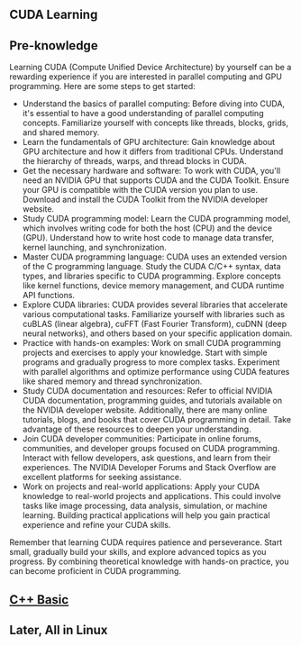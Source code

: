 ## CUDA Learning

## Pre-knowledge
  Learning CUDA (Compute Unified Device Architecture) by yourself can be a rewarding experience if you are interested in parallel computing and GPU programming. Here are some steps to get started:
  - Understand the basics of parallel computing: Before diving into CUDA, it's essential to have a good understanding of parallel computing concepts. Familiarize yourself with concepts like threads, blocks, grids, and shared memory.
  - Learn the fundamentals of GPU architecture: Gain knowledge about GPU architecture and how it differs from traditional CPUs. Understand the hierarchy of threads, warps, and thread blocks in CUDA.
  - Get the necessary hardware and software: To work with CUDA, you'll need an NVIDIA GPU that supports CUDA and the CUDA Toolkit. Ensure your GPU is compatible with the CUDA version you plan to use. Download and install the CUDA Toolkit from the NVIDIA developer website.
  - Study CUDA programming model: Learn the CUDA programming model, which involves writing code for both the host (CPU) and the device (GPU). Understand how to write host code to manage data transfer, kernel launching, and synchronization.
  - Master CUDA programming language: CUDA uses an extended version of the C programming language. Study the CUDA C/C++ syntax, data types, and libraries specific to CUDA programming. Explore concepts like kernel functions, device memory management, and CUDA runtime API functions.
  - Explore CUDA libraries: CUDA provides several libraries that accelerate various computational tasks. Familiarize yourself with libraries such as cuBLAS (linear algebra), cuFFT (Fast Fourier Transform), cuDNN (deep neural networks), and others based on your specific application domain.
  - Practice with hands-on examples: Work on small CUDA programming projects and exercises to apply your knowledge. Start with simple programs and gradually progress to more complex tasks. Experiment with parallel algorithms and optimize performance using CUDA features like shared memory and thread synchronization.
  - Study CUDA documentation and resources: Refer to official NVIDIA CUDA documentation, programming guides, and tutorials available on the NVIDIA developer website. Additionally, there are many online tutorials, blogs, and books that cover CUDA programming in detail. Take advantage of these resources to deepen your understanding.
  - Join CUDA developer communities: Participate in online forums, communities, and developer groups focused on CUDA programming. Interact with fellow developers, ask questions, and learn from their experiences. The NVIDIA Developer Forums and Stack Overflow are excellent platforms for seeking assistance.
  - Work on projects and real-world applications: Apply your CUDA knowledge to real-world projects and applications. This could involve tasks like image processing, data analysis, simulation, or machine learning. Building practical applications will help you gain practical experience and refine your CUDA skills.

Remember that learning CUDA requires patience and perseverance. Start small, gradually build your skills, and explore advanced topics as you progress. By combining theoretical knowledge with hands-on practice, you can become proficient in CUDA programming.

## [C++ Basic](./needToKnow_Cpp)

## Later, All in Linux